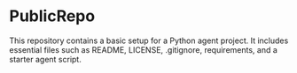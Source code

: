 # PublicRepo

This repository contains a basic setup for a Python agent project.
It includes essential files such as README, LICENSE, .gitignore, requirements, and a starter agent script.
